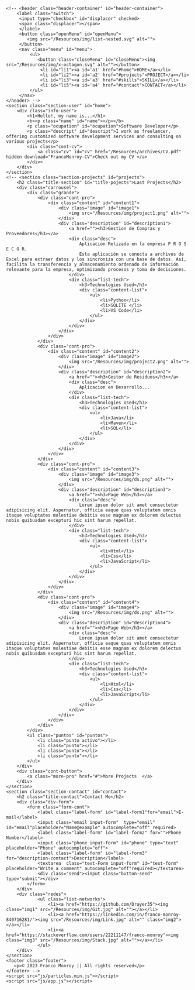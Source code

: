 <!DOCTYPE html>
<html lang="es" data-theme="dark">
<head>
    <meta charset="UTF-8">
    <meta http-equiv="X-UA-Compatible" content="IE=edge">
    <meta name="viewport" content="width=device-width, initial-scale=1.0">
    <link rel="preconnect" href="https://fonts.googleapis.com">
    <link rel="preconnectz" href="https://fonts.gstatic.com" 
    crossorigin>
    <link href="https://fonts.googleapis.com/css2?family=Geologica:wght@100&display=swap" rel="stylesheet">
    <link id="theme-option"rel="stylesheet" href="Styles/style.css">
    <link id="icono" rel="icon" href="/Resources/img/wolf.ico" type="image/x-icon">
    <title>FrancoMonroy</title>
    <script defer src="js/index.js" ></script>
    <script defer src="js/app.js"></script>
</head>
<body>
    <div id="particles-js">
    </div>

    <!-- <header class="header-container" id="header-container">
        <label class="switch">
         <input type="checkbox" id="displacer" checked>
         <span class="displacer"></span>
         </label>
         <button class="openMenu" id="openMenu">
            <img src="/Resources/img/list-nested.svg" alt="">
         </button>
         <nav class="menu" id="menu">
             <ul>
                <button class="closeMenu" id="closeMenu"><img src="/Resources/img/x-octagon.svg" alt=""></button>
                 <li id="li1"><a id='a1' href="#home">HOME</a></li>
                 <li id="li2"><a id='a2' href="#projects">PROJECT</a></li>
                 <li id="li3"><a id='a3' href="#skills">SKILL</a></li>
                 <li id="li5"><a id='a4' href="#contact">CONTACT</a></li>
             </ul> 
         </nav>
    </header> -->
    <section class="section-user" id="home">
        <div class="info-user">
            <h1>Hello!, my name is...</h1>
            <b><p class="name" id="name"></p></b>
            <p class="ocupation" id="ocupation">Software Developer</p>
            <p class="descript" id="descript">I work as freelancer, offering customized software development services and consulting on various projects</p>
            <div class="cont-cv">
                <a class="cv" id="cv" href="/Resources/archives/CV.pdf" hidden download="FrancoMonroy-CV">Check out my CV </a>
            </div>
        </div>
    </section>
    <!-- <section class="section-projects" id="projects">
        <h2 class="title-section" id="title-pojects">Last Projects</h2>
        <div class="carrousel">
            <div class="grande"> 
                <div class="cont-pro">
                    <div class="content" id="content1">
                        <div class="image" id="image1">
                            <img src="/Resources/img/project1.png" alt="">
                        </div>
                        <div class="description" id="description1">
                            <a href=""><h3>Gestion de Compras y Proveedores</h3></a>
                            <div class="desc">
                                Aplicación Relizada en la empresa P R O S E C O R.
                                Esta aplicación se conecta a archivos de Excel para extraer datos y los sincroniza con una base de datos. Así, facilita la transferencia y almacenamiento ordenado de información relevante para la empresa, optimizando procesos y toma de decisiones.  
                            </div>
                            <div class="list-tech">
                                <h3>Technologies Used</h3>
                                <div class="content-list">
                                    <ul>
                                        <li>Python</li>
                                        <li>SQLITE </li>
                                        <li>VS Code</li>
                                    </ul>
                                </div>
                            </div>
                        </div>
                    </div>
                </div>
                <div class="cont-pro">
                    <div class="content" id="content2">
                        <div class="image" id="image2">
                            <img src="/Resources/img/project2.png" alt="">
                        </div>
                        <div class="description" id="description2">
                            <a href=""><h3>Gestor de Residuos</h3></a>
                            <div class="desc">
                                Aplicacion en Desarrollo...  
                            </div>
                            <div class="list-tech">
                                <h3>Technologies Used</h3>
                                <div class="content-list">
                                    <ul>
                                        <li>Java</li>
                                        <li>Maven</li>
                                        <li>SQL</li>
                                    </ul>
                                </div>
                            </div>
                        </div>
                    </div>
                </div>
                <div class="cont-pro">
                    <div class="content" id="content3">
                        <div class="image" id="image3">
                            <img src="/Resources/img/ds.png" alt="">
                        </div>
                        <div class="description" id="description3">
                            <a href=""><h3>Page Web</h3></a>
                            <div class="desc">
                                Lorem ipsum dolor sit amet consectetur adipisicing elit. Aspernatur, officia eaque quas voluptatem omnis itaque voluptates molestiae debitis esse magnam ex dolorem delectus nobis quibusdam excepturi hic sint harum repellat.    
                            </div>
                            <div class="list-tech">
                                <h3>Technologies Used</h3>
                                <div class="content-list">
                                    <ul>
                                        <li>Html</li>
                                        <li>Css</li>
                                        <li>JavaScript</li>
                                    </ul>
                                </div>
                            </div>
                        </div>
                    </div>
                </div>
                <div class="cont-pro">
                    <div class="content" id="content4">
                        <div class="image" id="image4">
                            <img src="/Resources/img/ds.png" alt="">
                        </div>
                        <div class="description" id="description4">
                            <a href=""><h3>Page Web</h3></a>
                            <div class="desc">
                                Lorem ipsum dolor sit amet consectetur adipisicing elit. Aspernatur, officia eaque quas voluptatem omnis itaque voluptates molestiae debitis esse magnam ex dolorem delectus nobis quibusdam excepturi hic sint harum repellat.    
                            </div>
                            <div class="list-tech">
                                <h3>Technologies Used</h3>
                                <div class="content-list">
                                    <ul>
                                        <li>Html</li>
                                        <li>Css</li>
                                        <li>JavaScript</li>
                                    </ul>
                                </div>
                            </div>
                        </div>
                    </div>
                </div>
            </div>
            <ul class="puntos" id="puntos">
                <li class="punto activo"></li>
                <li class="punto"></li>
                <li class="punto"></li>
                <li class="punto"></li>    
            </ul>
        </div>
        <div class="cont-button">
            <a class="more-pro" href="#">More Projects  </a>
        </div>
    </section>
    <section class="section-contact" id="contact">
        <h2 class="title-contact">Contact Me</h2>
        <div class="div-form">
            <form class="form-cont">
                <label class="label-form" id="label-form1"for="email">E-mail</label> 
                <input class="email input-form"  type="email" id="email"placeholder="Name@example" autocomplete="off" required>
                <label class="label-form" id="label-form2" for="">Phone Number</label>
                <input class="phone input-form" id="phone" type="text" placeholder="Phone" autocomplete="off">
                <label class="label-form" id="label-form3" for="description-contact">Description</label>
                <textarea  class="text-Form input-form" id="text-form" placeholder="Write a comment" autocomplete="off"required></textarea> 
                <div class="send"><input class="button-send" type="submit"></div>
            </form>
        </div>
        <div class="redes">
                <ul class="list-networks">
                    <li><a href="https://github.com/Drayer35"><img class="img1" src="/Resources/img/Git.jpg" alt=""></a></li>
                    <li><a href="https://linkedin.com/in/franco-monroy-840716281/"><img src="/Resources/img/Link.jpg" alt="" class="img2"></a></li>
                    <li><a href="https://stackoverflow.com/users/22211147/franco-monroy"><img class="img3" src="/Resources/img/Stack.jpg" alt=""></a></li>
                </ul>
        </div>
    </section>
    <footer class="footer">
       <p>© 2023 Franco Monroy || All rights reserved</p>
    </footer> -->
    <script src="js/particles.min.js"></script>
    <script src="js/app.js"></script>
</body>
</html>
